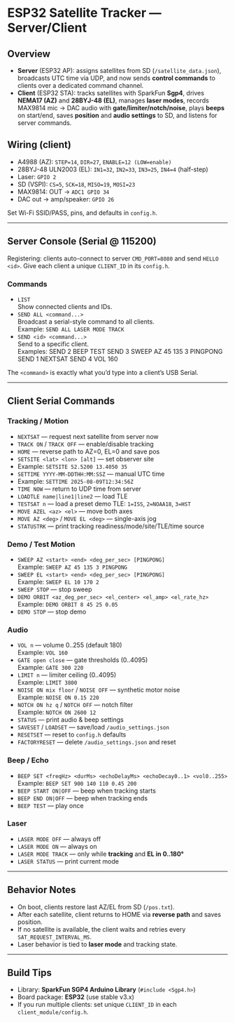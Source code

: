 # ESP32 Satellite Tracker — Server/Client

## Overview
- **Server** (ESP32 AP): assigns satellites from SD (`/satellite_data.json`), broadcasts UTC time via UDP, and now sends **control commands** to clients over a dedicated command channel.
- **Client** (ESP32 STA): tracks satellites with SparkFun **Sgp4**, drives **NEMA17 (AZ)** and **28BYJ-48 (EL)**, manages **laser modes**, records MAX9814 mic → DAC audio with **gate/limiter/notch/noise**, plays **beeps** on start/end, saves **position** and **audio settings** to SD, and listens for server commands.

## Wiring (client)
- A4988 (AZ): `STEP=14`, `DIR=27`, `ENABLE=12 (LOW=enable)`
- 28BYJ-48 ULN2003 (EL): `IN1=32`, `IN2=33`, `IN3=25`, `IN4=4` (half-step)
- Laser: `GPIO 2`
- SD (VSPI): `CS=5`, `SCK=18`, `MISO=19`, `MOSI=23`
- MAX9814: OUT → `ADC1 GPIO 34`
- DAC out → amp/speaker: `GPIO 26`

Set Wi-Fi SSID/PASS, pins, and defaults in `config.h`.

---

## Server Console (Serial @ 115200)

Registering: clients auto-connect to server `CMD_PORT=8080` and send `HELLO <id>`. Give each client a unique `CLIENT_ID` in its `config.h`.

### Commands
- `LIST`  
  Show connected clients and IDs.
- `SEND ALL <command...>`  
  Broadcast a serial-style command to all clients.  
  Example: `SEND ALL LASER MODE TRACK`
- `SEND <id> <command...>`  
  Send to a specific client.  
  Examples:
  SEND 2 BEEP TEST
  SEND 3 SWEEP AZ 45 135 3 PINGPONG
  SEND 1 NEXTSAT
  SEND 4 VOL 160
  
The `<command>` is exactly what you’d type into a client’s USB Serial.

---

## Client Serial Commands

### Tracking / Motion
- `NEXTSAT` — request next satellite from server now  
- `TRACK ON` / `TRACK OFF` — enable/disable tracking  
- `HOME` — reverse path to AZ=0, EL=0 and save pos  
- `SETSITE <lat> <lon> [alt]` — set observer site  
- Example: `SETSITE 52.5200 13.4050 35`
- `SETTIME YYYY-MM-DDTHH:MM:SSZ` — manual UTC time  
- Example: `SETTIME 2025-08-09T12:34:56Z`
- `TIME NOW` — return to UDP time from server  
- `LOADTLE name|line1|line2` — load TLE  
- `TESTSAT n` — load a preset demo TLE: `1=ISS`, `2=NOAA18`, `3=HST`  
- `MOVE AZEL <az> <el>` — move both axes  
- `MOVE AZ <deg>` / `MOVE EL <deg>` — single-axis jog  
- `STATUSTRK` — print tracking readiness/mode/site/TLE/time source

### Demo / Test Motion
- `SWEEP AZ <start> <end> <deg_per_sec> [PINGPONG]`  
Example: `SWEEP AZ 45 135 3 PINGPONG`
- `SWEEP EL <start> <end> <deg_per_sec> [PINGPONG]`  
Example: `SWEEP EL 10 170 2`
- `SWEEP STOP` — stop sweep  
- `DEMO ORBIT <az_deg_per_sec> <el_center> <el_amp> <el_rate_hz>`  
Example: `DEMO ORBIT 8 45 25 0.05`
- `DEMO STOP` — stop demo

### Audio
- `VOL n` — volume 0..255 (default 180)  
Example: `VOL 160`
- `GATE open close` — gate thresholds (0..4095)  
Example: `GATE 300 220`
- `LIMIT n` — limiter ceiling (0..4095)  
Example: `LIMIT 3800`
- `NOISE ON mix floor` / `NOISE OFF` — synthetic motor noise  
Example: `NOISE ON 0.15 220`
- `NOTCH ON hz q` / `NOTCH OFF` — notch filter  
Example: `NOTCH ON 2600 12`
- `STATUS` — print audio & beep settings  
- `SAVESET` / `LOADSET` — save/load `/audio_settings.json`  
- `RESETSET` — reset to `config.h` defaults  
- `FACTORYRESET` — delete `/audio_settings.json` and reset

### Beep / Echo
- `BEEP SET <freqHz> <durMs> <echoDelayMs> <echoDecay0..1> <vol0..255>`  
Example: `BEEP SET 900 140 110 0.45 200`
- `BEEP START ON|OFF` — beep when tracking starts  
- `BEEP END ON|OFF` — beep when tracking ends  
- `BEEP TEST` — play once

### Laser
- `LASER MODE OFF` — always off  
- `LASER MODE ON` — always on  
- `LASER MODE TRACK` — only while **tracking** and **EL in 0..180°**  
- `LASER STATUS` — print current mode

---

## Behavior Notes
- On boot, clients restore last AZ/EL from SD (`/pos.txt`).
- After each satellite, client returns to HOME via **reverse path** and saves position.
- If no satellite is available, the client waits and retries every `SAT_REQUEST_INTERVAL_MS`.
- Laser behavior is tied to **laser mode** and tracking state.

---

## Build Tips
- Library: **SparkFun SGP4 Arduino Library** (`#include <Sgp4.h>`)
- Board package: **ESP32** (use stable v3.x)
- If you run multiple clients: set unique `CLIENT_ID` in each `client_module/config.h`.

